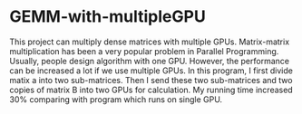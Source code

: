 # GEMM-with-multipleGPU
This project can multiply dense matrices with multiple GPUs. Matrix-matrix multiplication has been a very popular problem in Parallel Programming. Usually, people design algorithm with one GPU. 
However, the performance can be increased a lot if we use multiple GPUs. 
In this program, I first divide matix a into two sub-matrices. Then I send these two sub-matrices and two copies of matrix B into two GPUs for calculation. 
My running time increased 30% comparing with program which runs on single GPU.

